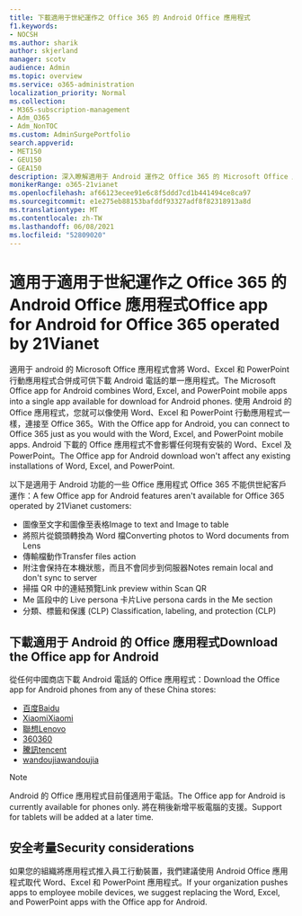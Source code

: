 ```yaml
---
title: 下載適用于世紀運作之 Office 365 的 Android Office 應用程式
f1.keywords:
- NOCSH
ms.author: sharik
author: skjerland
manager: scotv
audience: Admin
ms.topic: overview
ms.service: o365-administration
localization_priority: Normal
ms.collection:
- M365-subscription-management
- Adm_O365
- Adm_NonTOC
ms.custom: AdminSurgePortfolio
search.appverid:
- MET150
- GEU150
- GEA150
description: 深入瞭解適用于 Android 運作之 Office 365 的 Microsoft Office 應用程式，以及如何在中國為客戶下載。
monikerRange: o365-21vianet
ms.openlocfilehash: af66123ecee91e6c8f5ddd7cd1b441494ce8ca97
ms.sourcegitcommit: e1e275eb88153bafddf93327adf8f82318913a8d
ms.translationtype: MT
ms.contentlocale: zh-TW
ms.lasthandoff: 06/08/2021
ms.locfileid: "52809020"
---
```

# <a name="office-app-for-android-for-office-365-operated-by-21vianet"></a><span data-ttu-id="7640e-103">適用于適用于世紀運作之 Office 365 的 Android Office 應用程式</span><span class="sxs-lookup"><span data-stu-id="7640e-103">Office app for Android for Office 365 operated by 21Vianet</span></span>

<span data-ttu-id="7640e-104">適用于 android 的 Microsoft Office 應用程式會將 Word、Excel 和 PowerPoint 行動應用程式合併成可供下載 Android 電話的單一應用程式。</span><span class="sxs-lookup"><span data-stu-id="7640e-104">The Microsoft Office app for Android combines Word, Excel, and PowerPoint mobile apps into a single app available for download for Android phones.</span></span> <span data-ttu-id="7640e-105">使用 Android 的 Office 應用程式，您就可以像使用 Word、Excel 和 PowerPoint 行動應用程式一樣，連接至 Office 365。</span><span class="sxs-lookup"><span data-stu-id="7640e-105">With the Office app for Android, you can connect to Office 365 just as you would with the Word, Excel, and PowerPoint mobile apps.</span></span> <span data-ttu-id="7640e-106">Android 下載的 Office 應用程式不會影響任何現有安裝的 Word、Excel 及 PowerPoint。</span><span class="sxs-lookup"><span data-stu-id="7640e-106">The Office app for Android download won't affect any existing installations of Word, Excel, and PowerPoint.</span></span>

<span data-ttu-id="7640e-107">以下是適用于 Android 功能的一些 Office 應用程式 Office 365 不能供世紀客戶運作：</span><span class="sxs-lookup"><span data-stu-id="7640e-107">A few Office app for Android features aren't available for Office 365 operated by 21Vianet customers:</span></span>

- <span data-ttu-id="7640e-108">圖像至文字和圖像至表格</span><span class="sxs-lookup"><span data-stu-id="7640e-108">Image to text and Image to table</span></span> 
- <span data-ttu-id="7640e-109">將照片從鏡頭轉換為 Word 檔</span><span class="sxs-lookup"><span data-stu-id="7640e-109">Converting photos to Word documents from Lens</span></span> 
- <span data-ttu-id="7640e-110">傳輸檔動作</span><span class="sxs-lookup"><span data-stu-id="7640e-110">Transfer files action</span></span> 
- <span data-ttu-id="7640e-111">附注會保持在本機狀態，而且不會同步到伺服器</span><span class="sxs-lookup"><span data-stu-id="7640e-111">Notes remain local and don't sync to server</span></span>
- <span data-ttu-id="7640e-112">掃描 QR 中的連結預覽</span><span class="sxs-lookup"><span data-stu-id="7640e-112">Link preview within Scan QR</span></span>
- <span data-ttu-id="7640e-113">Me 區段中的 Live persona 卡片</span><span class="sxs-lookup"><span data-stu-id="7640e-113">Live persona cards in the Me section</span></span>
- <span data-ttu-id="7640e-114">分類、標籤和保護 (CLP) </span><span class="sxs-lookup"><span data-stu-id="7640e-114">Classification, labeling, and protection (CLP)</span></span>


## <a name="download-the-office-app-for-android"></a><span data-ttu-id="7640e-115">下載適用于 Android 的 Office 應用程式</span><span class="sxs-lookup"><span data-stu-id="7640e-115">Download the Office app for Android</span></span>

<span data-ttu-id="7640e-116">從任何中國商店下載 Android 電話的 Office 應用程式：</span><span class="sxs-lookup"><span data-stu-id="7640e-116">Download the Office app for Android phones from any of these China stores:</span></span>
- [<span data-ttu-id="7640e-117">百度</span><span class="sxs-lookup"><span data-stu-id="7640e-117">Baidu</span></span>](https://shouji.baidu.com/software/26842919.html)
- [<span data-ttu-id="7640e-118">Xiaomi</span><span class="sxs-lookup"><span data-stu-id="7640e-118">Xiaomi</span></span>](http://app.mi.com/details?id=com.microsoft.office.officehub&ref=search)
- [<span data-ttu-id="7640e-119">聯想</span><span class="sxs-lookup"><span data-stu-id="7640e-119">Lenovo</span></span>](https://www.lenovomm.com/appdetail/com.microsoft.office.officehub/43003745)
- [<span data-ttu-id="7640e-120">360</span><span class="sxs-lookup"><span data-stu-id="7640e-120">360</span></span>](http://zhushou.360.cn/detail/index/soft_id/708682?recrefer=SE_D_office%20mobile)
- [<span data-ttu-id="7640e-121">騰訊</span><span class="sxs-lookup"><span data-stu-id="7640e-121">tencent</span></span>](https://sj.qq.com/myapp/detail.htm?apkName=com.microsoft.office.officehub)
- [<span data-ttu-id="7640e-122">wandoujia</span><span class="sxs-lookup"><span data-stu-id="7640e-122">wandoujia</span></span>](https://www.wandoujia.com/apps/1502895)

> [!NOTE]
> <span data-ttu-id="7640e-123">Android 的 Office 應用程式目前僅適用于電話。</span><span class="sxs-lookup"><span data-stu-id="7640e-123">The Office app for Android is currently available for phones only.</span></span> <span data-ttu-id="7640e-124">將在稍後新增平板電腦的支援。</span><span class="sxs-lookup"><span data-stu-id="7640e-124">Support for tablets will be added at a later time.</span></span> 


## <a name="security-considerations"></a><span data-ttu-id="7640e-125">安全考量</span><span class="sxs-lookup"><span data-stu-id="7640e-125">Security considerations</span></span>

<span data-ttu-id="7640e-126">如果您的組織將應用程式推入員工行動裝置，我們建議使用 Android Office 應用程式取代 Word、Excel 和 PowerPoint 應用程式。</span><span class="sxs-lookup"><span data-stu-id="7640e-126">If your organization pushes apps to employee mobile devices, we suggest replacing the Word, Excel, and PowerPoint apps with the Office app for Android.</span></span>  


